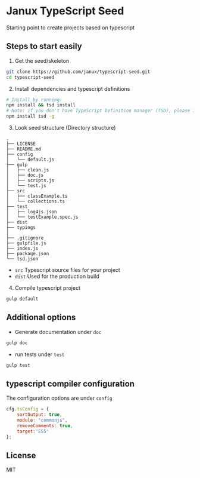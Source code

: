 # Janux TypeScript Seed

Starting point to create projects based on typescript

## Steps to start easily

1.	Get the seed/skeleton

```bash
git clone https://github.com/janux/typescript-seed.git
cd typescript-seed
```

2.	Install dependencies and typescript definitions

```bash
# Install by running:
npm install && tsd install
# Note: if you don't have TypeScript Definition manager (TSD), please install by running:
npm install tsd -g
```

3.	Look seed structure (Directory structure)

```
.
├── LICENSE
├── README.md
├── config
│	└── default.js
├── gulp
│   ├── clean.js
│   ├── doc.js
│   ├── scripts.js
│	└── test.js
├── src
│   ├── classExample.ts
│   └── collections.ts
├── test
│   ├── log4js.json
│   └── testExample.spec.js
├── dist
├── typings
│
├── .gitignore
├── gulpfile.js
├── index.js
├── package.json
└── tsd.json
```

- `src` Typescript source files for your project
- `dist` Used for the production build

4.	Compile typescript project

```bash
gulp default
```

## Additional options

- Generate documentation under `doc`

```bash
gulp doc
```

- run tests under `test`

```bash
gulp test
```

## typescript compiler configuration

The configuration options are under `config`

```javascript
cfg.tsConfig = {
	sortOutput: true,
	module: "commonjs",
	removeComments: true,
	target:'ES5'
};
```

## License

MIT